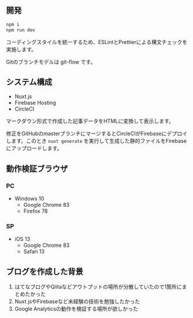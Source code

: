 ## 開発

```sh
npm i
npm run dev
```

コーディングスタイルを統一するため、ESLintとPrettierによる構文チェックを実施します。

Gitのブランチモデルは git-flow です。

## システム構成

- Nuxt.js
- Firebase Hosting
- CircleCI

マークダウン形式で作成した記事データをHTMLに変換して表示します。

修正をGitHubのmasterブランチにマージするとCircleCIがFirebaseにデプロイします。このとき `nuxt generate` を実行して生成した静的ファイルをFirebaseにアップロードします。

## 動作検証ブラウザ

### PC

- Windows 10
    - Google Chrome 83
    - Firefox 78

### SP

- iOS 13
    - Google Chrome 83
    - Safari 13

## ブログを作成した背景

1. はてなブログやQiitaなどアウトプットの場所が分散していたので1箇所にまとめたかった
1. Nuxt.jsやFirebaseなど未経験の技術を勉強したかった
1. Google Analyticsの動作を検証する場所が欲しかった
